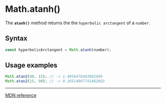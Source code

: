 # Math.atanh()

The **`atanh()`** method returns the the `hyperbolic arctangent` of a `number`.

## Syntax

```js
const hyperbolicArctangent = Math.atanh(number);
```

## Usage examples

```js
Math.atan2(90, 15); // -> 1.4056476493802699
Math.atan2(15, 90); // -> 0.16514867741462683
```

---

[MDN reference](https://developer.mozilla.org/en-US/docs/Web/JavaScript/Reference/Global_Objects/Math/atanh)
